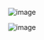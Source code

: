 ![image](https://github.com/b0BogKevin/SchoolClassProject/assets/98013419/e10d92dc-e8ae-4c61-8560-4d030b29652c)


![image](https://github.com/b0BogKevin/SchoolClassProject/assets/98013419/5c3670c7-b604-494d-8b70-7d688c29f2f2)

